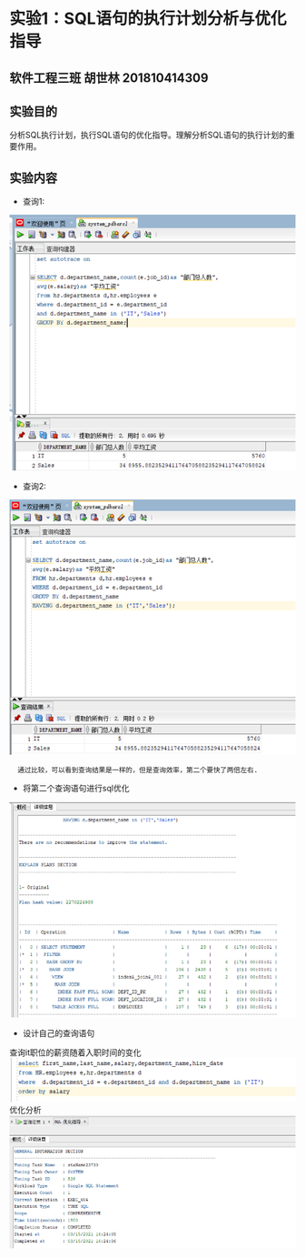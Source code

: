 # 实验1：SQL语句的执行计划分析与优化指导

## 软件工程三班 胡世林 201810414309
## 实验目的

  分析SQL执行计划，执行SQL语句的优化指导。理解分析SQL语句的执行计划的重要作用。

## 实验内容

- 查询1:

![avatar](/test1/pic1.png)

- 查询2:

![avatar](/test1/pic2.png)

      通过比较，可以看到查询结果是一样的，但是查询效率，第二个要快了两倍左右.

- 将第二个查询语句进行sql优化

![avatar](/test1/pic3.png)

- 设计自己的查询语句

查询it职位的薪资随着入职时间的变化
![avatar](/test1/pic4.png)
优化分析
![avatar](/test1/pic5.png)

